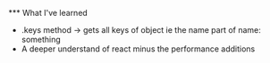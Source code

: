 *** What I've learned
* .keys method -> gets all keys of object ie the name part of name: something 
* A deeper understand of react minus the performance additions